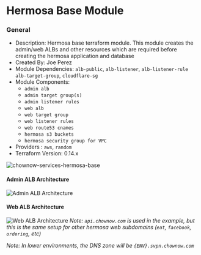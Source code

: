 # Hermosa Base Module

### General

* Description: Hermosa base terraform module. This module creates the admin/web ALBs and other resources which are required before creating the hermosa application and database
* Created By: Joe Perez
* Module Dependencies: `alb-public`, `alb-listener`, `alb-listener-rule` `alb-target-group`, `cloudflare-sg`
* Module Components:
  * `admin alb`
  * `admin target group(s)`
  * `admin listener rules`
  * `web alb`
  * `web target group`
  * `web listener rules`
  * `web route53 cnames`
  * `hermosa s3 buckets`
  * `hermosa security group for VPC`
* Providers : `aws`, `random`
* Terraform Version: 0.14.x

![chownow-services-hermosa-base](https://github.com/ChowNow/ops-tf-modules/workflows/chownow-services-hermosa-base/badge.svg)

#### Admin ALB Architecture
![Admin ALB Architecture](docs/diagrams/admin_alb.png)

#### Web ALB Architecture
![Web ALB Architecture](docs/diagrams/web_alb.png)
_Note: `api.chownow.com` is used in the example, but this is the same setup for other hermosa web subdomains (`eat`, `facebook`, `ordering`, etc)_

_Note: In lower environments, the DNS zone will be `{ENV}.svpn.chownow.com`_
